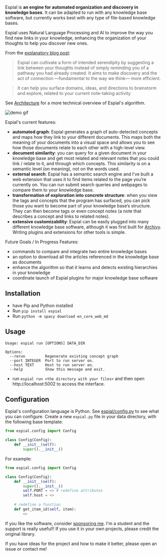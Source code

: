 Espial is **an engine for automated organization and discovery in knowledge bases**. It can be adapted to run with any knowledge base software, but currently works best with any type of file-based knowledge bases.

Espial uses Natural Language Processing and AI to improve the way you find new links in your knowledge, enhancing the organization of your thoughts to help you discover new ones.

From the [explanatory blog post](https://uzpg.me/2022/01/29/redefining-PKM-with-nlp.html):

> Espial can cultivate a form of intended serendipity by suggesting a link between your thoughts instead of simply reminding you of a pathway you had already created. It aims to make discovery and the act of connection —fundamental to the way we think— more efficient.

> It can help you surface domains, ideas, and directions to brainstorm and explore, related to your current note-taking activity

See [Architecture](/ARCHITECTURE.md) for a more technical overview of Espial's algorithm.
 
![demo gif](/img/espial.gif)

Espial's current features:

- **automated graph**: Espial generates a graph of auto-detected concepts and maps how they link to your different documents. This maps both the meaning of your documents into a visual space and allows you to see how those documents relate to each other with a high-level view.
- **document similarity**: you can query for a given document in your knowledge base and get most related and relevant notes that you could link / relate to it, and through which concepts. This similarity is on a semantic level (on meaning), not on the words used.
- **external search**: Espial has a semantic search engine and I’ve built a web extension that uses it to find items related to the page you’re currently on. You can run submit search queries and webpages to compare them to your knowledge base.
- **transformation of exploration into concrete structure**: when you view the tags and concepts that the program has surfaced, you can pick those you want to become part of your knowledge base’s structure. They can then become tags or even concept notes (a note that describes a concept and links to related notes).
- **extensive customizability**: Espial can be easily plugged into many different knowledge base software, although it was first built for [Archivy](https://archivy.github.io). Writing plugins and extensions for other tools is simple.

Future Goals / In Progress Features:

- commands to compare and integrate two entire knowledge bases
- an option to download all the articles referenced in the knowledge base as documents
- enhance the algorithm so that it learns and detects existing hierarchies in your knowledge
- coordinate launch of Espial plugins for major knowledge base software

## Installation
- have Pip and Python installed
- Run `pip install espial`
- Run `python -m spacy download en_core_web_md`

## Usage
```
Usage: espial run [OPTIONS] DATA_DIR

Options:
  --rerun         Regenerate existing concept graph
  --port INTEGER  Port to run server on.
  --host TEXT     Host to run server on.
  --help          Show this message and exit.
```
- run `espial run <the directory with your files>` and then open http://localhost:5002 to access the interface.

## Configuration

Espial's configuration language is Python. See [espial/config.py](/espial/config.py) to see what you can configure. Create a new `espial.py` file in your data directory, with the following base template:

```python
from espial.config import Config

class Config(Config):
    def __init__(self):
        super().__init__()
```

For example:

```python
from espial.config import Config

class Config(Config):
    def __init__(self):
        super().__init__()
		self.PORT = <> # redefine attributes
		self.host = <>
	
	# redefine a function
	def get_item_id(self, item):
		<>
```

If you like the software, consider [sponsoring me](https://github.com/Uzay-G/espial). I'm a student and the support is really useful!! If you use it in your own projects, please credit the original library.

If you have ideas for the project and how to make it better, please open an issue or contact me!

